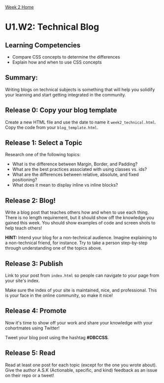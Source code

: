 [Week 2 Home](./)

# U1.W2: Technical Blog

## Learning Competencies
- Compare CSS concepts to determine the differences
- Explain how and when to use CSS concepts


## Summary:
Writing blogs on technical subjects is something that will help you solidify your learning and start getting integrated in the community.

## Release 0: Copy your blog template
Create a new HTML file and use the date to name it `week2_technical.html`. Copy the code from your `blog_template.html`.

## Release 1: Select a Topic
Research one of the following topics:

- What is the difference between Margin, Border, and Padding?
- What are the best practices associated with using classes vs. ids?
- What are the differences between relative, absolute, and fixed positioning?
- What does it mean to display inline vs inline blocks?

## Release 2: Blog!
Write a blog post that teaches others how and when to use each thing. There is no length requirement, but it should show off the knowledge you gained this week. You should show examples of code and screen shots to help teach others!

**HINT:** Intend your blog for a non-technical audience. Imagine explaining to a non-technical friend, for instance. Try to take a person step-by-step through understanding one of the topics above.


## Release 3: Publish
Link to your post from `index.html` so people can navigate to your page from your site's index.

Make sure the index of your site is maintained, nice, and professional. This is your face in the online community, so make it nice!

## Release 4: Promote

Now it's time to show off your work and share your knowledge with your cohortmates using Twitter!

Tweet your blog post using the hashtag **#DBCCSS**.

## Release 5: Read

Read at least one post for each topic (except for the one you wrote about). Give the author A.S.K (Actionable, specific, and kind) feedback as an issue on their repo or a tweet!


